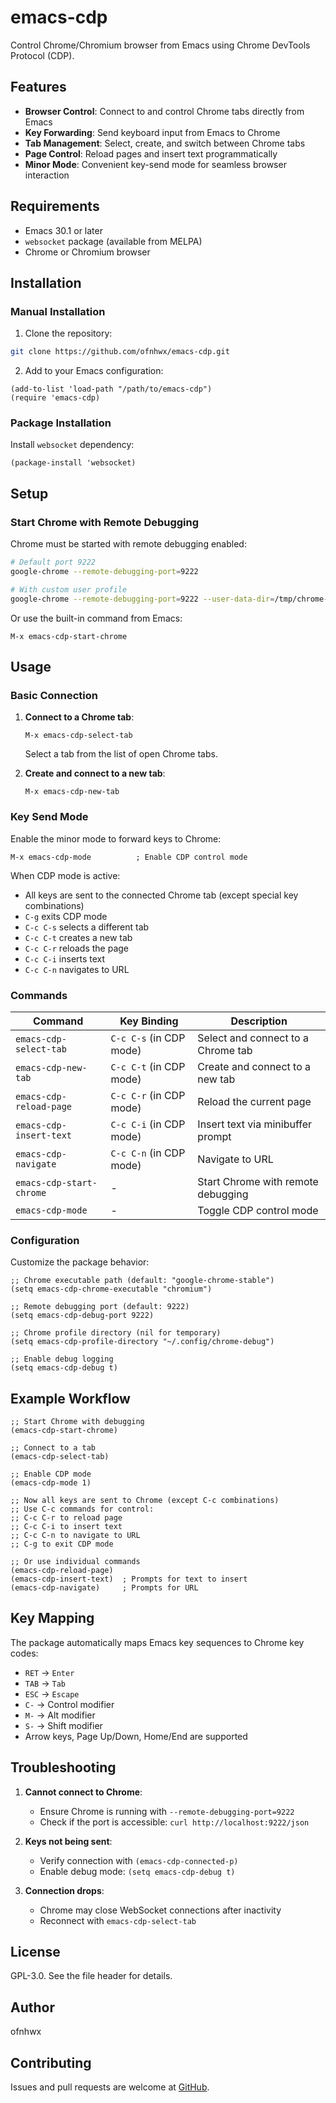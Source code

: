 # emacs-cdp

Control Chrome/Chromium browser from Emacs using Chrome DevTools Protocol (CDP).

## Features

- **Browser Control**: Connect to and control Chrome tabs directly from Emacs
- **Key Forwarding**: Send keyboard input from Emacs to Chrome
- **Tab Management**: Select, create, and switch between Chrome tabs
- **Page Control**: Reload pages and insert text programmatically
- **Minor Mode**: Convenient key-send mode for seamless browser interaction

## Requirements

- Emacs 30.1 or later
- `websocket` package (available from MELPA)
- Chrome or Chromium browser

## Installation

### Manual Installation

1. Clone the repository:
```bash
git clone https://github.com/ofnhwx/emacs-cdp.git
```

2. Add to your Emacs configuration:
```elisp
(add-to-list 'load-path "/path/to/emacs-cdp")
(require 'emacs-cdp)
```

### Package Installation

Install `websocket` dependency:
```elisp
(package-install 'websocket)
```

## Setup

### Start Chrome with Remote Debugging

Chrome must be started with remote debugging enabled:

```bash
# Default port 9222
google-chrome --remote-debugging-port=9222

# With custom user profile
google-chrome --remote-debugging-port=9222 --user-data-dir=/tmp/chrome-debug
```

Or use the built-in command from Emacs:
```elisp
M-x emacs-cdp-start-chrome
```

## Usage

### Basic Connection

1. **Connect to a Chrome tab**:
   ```elisp
   M-x emacs-cdp-select-tab
   ```
   Select a tab from the list of open Chrome tabs.

2. **Create and connect to a new tab**:
   ```elisp
   M-x emacs-cdp-new-tab
   ```

### Key Send Mode

Enable the minor mode to forward keys to Chrome:

```elisp
M-x emacs-cdp-mode          ; Enable CDP control mode
```

When CDP mode is active:
- All keys are sent to the connected Chrome tab (except special key combinations)
- `C-g` exits CDP mode
- `C-c C-s` selects a different tab
- `C-c C-t` creates a new tab
- `C-c C-r` reloads the page
- `C-c C-i` inserts text
- `C-c C-n` navigates to URL

### Commands

| Command | Key Binding | Description |
|---------|-------------|-------------|
| `emacs-cdp-select-tab` | `C-c C-s` (in CDP mode) | Select and connect to a Chrome tab |
| `emacs-cdp-new-tab` | `C-c C-t` (in CDP mode) | Create and connect to a new tab |
| `emacs-cdp-reload-page` | `C-c C-r` (in CDP mode) | Reload the current page |
| `emacs-cdp-insert-text` | `C-c C-i` (in CDP mode) | Insert text via minibuffer prompt |
| `emacs-cdp-navigate` | `C-c C-n` (in CDP mode) | Navigate to URL |
| `emacs-cdp-start-chrome` | - | Start Chrome with remote debugging |
| `emacs-cdp-mode` | - | Toggle CDP control mode |

### Configuration

Customize the package behavior:

```elisp
;; Chrome executable path (default: "google-chrome-stable")
(setq emacs-cdp-chrome-executable "chromium")

;; Remote debugging port (default: 9222)
(setq emacs-cdp-debug-port 9222)

;; Chrome profile directory (nil for temporary)
(setq emacs-cdp-profile-directory "~/.config/chrome-debug")

;; Enable debug logging
(setq emacs-cdp-debug t)
```

## Example Workflow

```elisp
;; Start Chrome with debugging
(emacs-cdp-start-chrome)

;; Connect to a tab
(emacs-cdp-select-tab)

;; Enable CDP mode
(emacs-cdp-mode 1)

;; Now all keys are sent to Chrome (except C-c combinations)
;; Use C-c commands for control:
;; C-c C-r to reload page
;; C-c C-i to insert text
;; C-c C-n to navigate to URL
;; C-g to exit CDP mode

;; Or use individual commands
(emacs-cdp-reload-page)
(emacs-cdp-insert-text)  ; Prompts for text to insert
(emacs-cdp-navigate)     ; Prompts for URL
```

## Key Mapping

The package automatically maps Emacs key sequences to Chrome key codes:

- `RET` → `Enter`
- `TAB` → `Tab`
- `ESC` → `Escape`
- `C-` → Control modifier
- `M-` → Alt modifier
- `S-` → Shift modifier
- Arrow keys, Page Up/Down, Home/End are supported

## Troubleshooting

1. **Cannot connect to Chrome**:
   - Ensure Chrome is running with `--remote-debugging-port=9222`
   - Check if the port is accessible: `curl http://localhost:9222/json`

2. **Keys not being sent**:
   - Verify connection with `(emacs-cdp-connected-p)`
   - Enable debug mode: `(setq emacs-cdp-debug t)`

3. **Connection drops**:
   - Chrome may close WebSocket connections after inactivity
   - Reconnect with `emacs-cdp-select-tab`

## License

GPL-3.0. See the file header for details.

## Author

ofnhwx

## Contributing

Issues and pull requests are welcome at [GitHub](https://github.com/ofnhwx/emacs-cdp).
